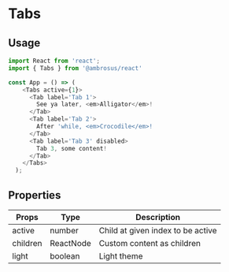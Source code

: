 # Tabs

## Usage

```javascript
import React from 'react';
import { Tabs } from '@ambrosus/react'

const App = () => (
    <Tabs active={1}>
      <Tab label='Tab 1'>
        See ya later, <em>Alligator</em>!
      </Tab>
      <Tab label='Tab 2'>
        After 'while, <em>Crocodile</em>!
      </Tab>
      <Tab label='Tab 3' disabled>
        Tab 3, some content!
      </Tab>
    </Tabs>
  );
```

## Properties

| Props        | Type           | Description                                    |
| ------------ | -------------- | ---------------------------------------------- |
| active       | number         | Child at given index to be active                        |
| children     | ReactNode      | Custom content as children               |
| light        | boolean        | Light theme       |